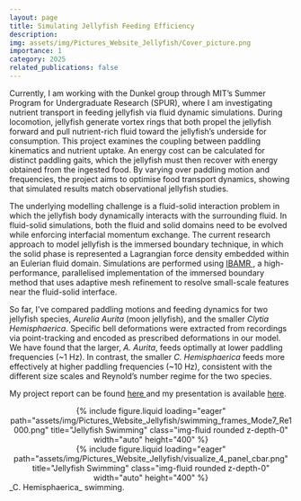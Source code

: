 ```yaml
---
layout: page
title: Simulating Jellyfish Feeding Efficiency
description:
img: assets/img/Pictures_Website_Jellyfish/Cover_picture.png
importance: 1
category: 2025
related_publications: false
---
```


Currently, I am working with the Dunkel group through MIT’s Summer Program for Undergraduate Research (SPUR), where I am investigating nutrient transport in feeding jellyfish via fluid dynamic simulations. During locomotion, jellyfish generate vortex rings that both propel the jellyfish forward and pull nutrient-rich fluid toward the jellyfish’s underside for consumption. This project examines the coupling between paddling kinematics and nutrient uptake. An energy cost can be calculated for distinct paddling gaits, which the jellyfish must then recover with energy obtained from the ingested food. By varying over paddling motion and frequencies, the project aims to optimise food transport dynamics, showing that simulated results match observational jellyfish studies. 

The underlying modelling challenge is a fluid-solid interaction problem in which the jellyfish body dynamically interacts with the surrounding fluid. In fluid-solid simulations, both the fluid and solid domains need to be evolved while enforcing interfacial momentum exchange. The current research approach to model jellyfish is the immersed boundary technique, in which the solid phase is represented a Lagrangian force density embedded within an Eulerian fluid domain. Simulations are performed using <a href="https://ibamr.github.io/"> IBAMR </a>, a high-performance, parallelised implementation of the immersed boundary method that uses adaptive mesh refinement to resolve small-scale features near the fluid-solid interface. 

So far, I've compared paddling motions and feeding dynamics for two jellyfish species, _Aurelia Aurita_ (moon jellyfish), and the smaller _Clytia Hemisphaerica_. Specific bell deformations were extracted from recordings via point-tracking and encoded as prescribed deformations in our model. We have found that the larger, _A. Aurita_, feeds optimally at lower paddling frequencies (~1 Hz). In contrast, the smaller _C. Hemisphaerica_ feeds more effectively at higher paddling frequencies (~10 Hz), consistent with the different size scales and Reynold’s number regime for the two species.

My project report can be found <a href="https://drive.google.com/file/d/1wSpSQzPye7aIVxnDeCHH4aIk0SdDPu-X/view?usp=sharing"> here </a>and my presentation is available <a href="https://docs.google.com/presentation/d/1Gu6dFYhLzMP1EHaO5eUDJuQ-xhAA6g5VM6_iXALEbM0/edit?usp=sharing"> here</a>.

<div style="text-align: center;">
  {% include figure.liquid loading="eager" path="assets/img/Pictures_Website_Jellyfish/swimming_frames_Mode7_Re1000.png" title="Jellyfish Swimming" class="img-fluid rounded z-depth-0" width="auto" height="400" %}
</div>
<div style="text-align: center;">
  {% include figure.liquid loading="eager" path="assets/img/Pictures_Website_Jellyfish/visualize_4_panel_cbar.png" title="Jellyfish Swimming" class="img-fluid rounded z-depth-0" width="auto" height="400" %}
</div>
<div class="caption">
    _C. Hemisphaerica_ swimming.
</div>
